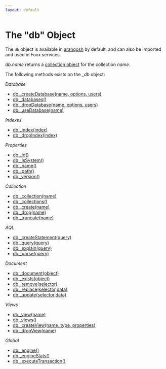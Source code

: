 ```yaml
---
layout: default
---
```

The "db" Object
===============

The `db` object is available in [arangosh](../../Programs/Arangosh/README.md) by
default, and can also be imported and used in Foxx services.

*db.name* returns a [collection object](CollectionObject.md) for the collection *name*.

The following methods exists on the *_db* object:

*Database*

* [db._createDatabase(name, options, users)](../../DataModeling/Databases/WorkingWith.md#create-database)
* [db._databases()](../../DataModeling/Databases/WorkingWith.md#list-databases)
* [db._dropDatabase(name, options, users)](../../DataModeling/Databases/WorkingWith.md#drop-database)
* [db._useDatabase(name)](../../DataModeling/Databases/WorkingWith.md#use-database)

*Indexes*

* [db._index(index)](../../Indexing/WorkingWithIndexes.md#fetching-an-index-by-handle)
* [db._dropIndex(index)](../../Indexing/WorkingWithIndexes.md#dropping-an-index-via-a-database-handle)

*Properties*

* [db._id()](../../DataModeling/Databases/WorkingWith.md#id)
* [db._isSystem()](../../DataModeling/Databases/WorkingWith.md#issystem)
* [db._name()](../../DataModeling/Databases/WorkingWith.md#name)
* [db._path()](../../DataModeling/Databases/WorkingWith.md#path)
* [db._version()](../../DataModeling/Documents/DocumentMethods.md#get-the-version-of-arangodb)

*Collection*

* [db._collection(name)](../../DataModeling/Collections/DatabaseMethods.md#collection)
* [db._collections()](../../DataModeling/Collections/DatabaseMethods.md#all-collections)
* [db._create(name)](../../DataModeling/Collections/DatabaseMethods.md#create)
* [db._drop(name)](../../DataModeling/Collections/DatabaseMethods.md#drop)
* [db._truncate(name)](../../DataModeling/Collections/DatabaseMethods.md#truncate)

*AQL*

* [db._createStatement(query)](../../../AQL/Invocation/WithArangosh.html#with-createstatement-arangostatement)
* [db._query(query)](../../../AQL/Invocation/WithArangosh.html#with-dbquery)
* [db._explain(query)](../../ReleaseNotes/NewFeatures28.md#miscellaneous-improvements)
* [db._parse(query)](../../../AQL/Invocation/WithArangosh.html#query-validation)

*Document*

* [db._document(object)](../../DataModeling/Documents/DatabaseMethods.md#document)
* [db._exists(object)](../../DataModeling/Documents/DatabaseMethods.md#exists)
* [db._remove(selector)](../../DataModeling/Documents/DatabaseMethods.md#remove)
* [db._replace(selector,data)](../../DataModeling/Documents/DatabaseMethods.md#replace)
* [db._update(selector,data)](../../DataModeling/Documents/DatabaseMethods.md#update)

*Views*

* [db._view(name)](../../DataModeling/Views/DatabaseMethods.md#view)
* [db._views()](../../DataModeling/Views/DatabaseMethods.md#all-views)
* [db._createView(name, type, properties)](../../DataModeling/Views/DatabaseMethods.md#create)
* [db._dropView(name)](../../DataModeling/Views/DatabaseMethods.md#drop)

*Global*

* [db._engine()](../../DataModeling/Databases/WorkingWith.md#engine)
* [db._engineStats()](../../DataModeling/Databases/WorkingWith.md#engine-statistics)
* [db._executeTransaction()](../../Transactions/TransactionInvocation.md)
